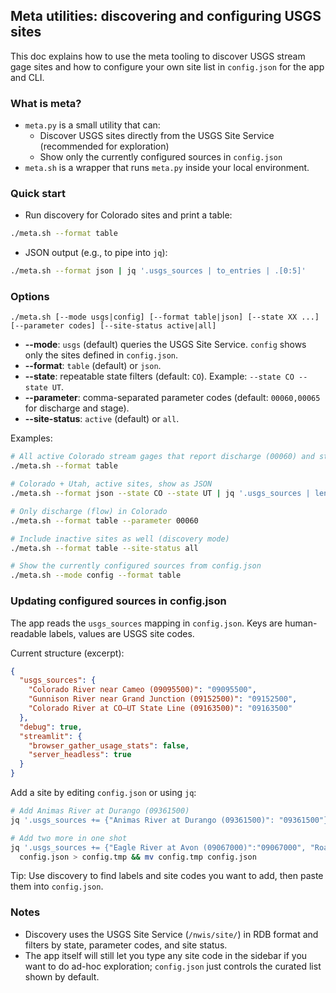 ## Meta utilities: discovering and configuring USGS sites

This doc explains how to use the meta tooling to discover USGS stream gage sites and how to configure your own site list in `config.json` for the app and CLI.

### What is meta?
- `meta.py` is a small utility that can:
  - Discover USGS sites directly from the USGS Site Service (recommended for exploration)
  - Show only the currently configured sources in `config.json`
- `meta.sh` is a wrapper that runs `meta.py` inside your local environment.

### Quick start
- Run discovery for Colorado sites and print a table:
```bash
./meta.sh --format table
```
- JSON output (e.g., to pipe into `jq`):
```bash
./meta.sh --format json | jq '.usgs_sources | to_entries | .[0:5]'
```

### Options
`./meta.sh [--mode usgs|config] [--format table|json] [--state XX ...] [--parameter codes] [--site-status active|all]`

- **--mode**: `usgs` (default) queries the USGS Site Service. `config` shows only the sites defined in `config.json`.
- **--format**: `table` (default) or `json`.
- **--state**: repeatable state filters (default: `CO`). Example: `--state CO --state UT`.
- **--parameter**: comma-separated parameter codes (default: `00060,00065` for discharge and stage).
- **--site-status**: `active` (default) or `all`.

Examples:
```bash
# All active Colorado stream gages that report discharge (00060) and stage (00065)
./meta.sh --format table

# Colorado + Utah, active sites, show as JSON
./meta.sh --format json --state CO --state UT | jq '.usgs_sources | length'

# Only discharge (flow) in Colorado
./meta.sh --format table --parameter 00060

# Include inactive sites as well (discovery mode)
./meta.sh --format table --site-status all

# Show the currently configured sources from config.json
./meta.sh --mode config --format table
```

### Updating configured sources in config.json
The app reads the `usgs_sources` mapping in `config.json`. Keys are human-readable labels, values are USGS site codes.

Current structure (excerpt):
```json
{
  "usgs_sources": {
    "Colorado River near Cameo (09095500)": "09095500",
    "Gunnison River near Grand Junction (09152500)": "09152500",
    "Colorado River at CO–UT State Line (09163500)": "09163500"
  },
  "debug": true,
  "streamlit": {
    "browser_gather_usage_stats": false,
    "server_headless": true
  }
}
```

Add a site by editing `config.json` or using `jq`:
```bash
# Add Animas River at Durango (09361500)
jq '.usgs_sources += {"Animas River at Durango (09361500)": "09361500"}' config.json > config.tmp && mv config.tmp config.json

# Add two more in one shot
jq '.usgs_sources += {"Eagle River at Avon (09067000)":"09067000", "Roaring Fork River at Glenwood Springs (09085000)":"09085000"}' \
  config.json > config.tmp && mv config.tmp config.json
```

Tip: Use discovery to find labels and site codes you want to add, then paste them into `config.json`.

### Notes
- Discovery uses the USGS Site Service (`/nwis/site/`) in RDB format and filters by state, parameter codes, and site status.
- The app itself will still let you type any site code in the sidebar if you want to do ad-hoc exploration; `config.json` just controls the curated list shown by default.


